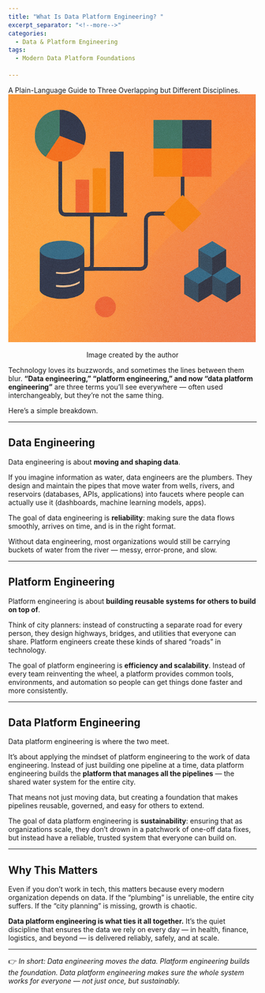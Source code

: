```yaml
---
title: "What Is Data Platform Engineering? "
excerpt_separator: "<!--more-->"
categories:
  - Data & Platform Engineering
tags:
  - Modern Data Platform Foundations

---
```


<div class="notice--info">
    A Plain-Language Guide to Three Overlapping but Different Disciplines.
</div>

<img src="/assets/images/data_platform_engineering.png" alt="data platform engineering" class="center-image" />

<p align="center">Image created by the author</p>


Technology loves its buzzwords, and sometimes the lines between them blur. **“Data engineering,” “platform engineering,” and now “data platform engineering”** are three terms you’ll see everywhere — often used interchangeably, but they’re not the same thing.  

Here’s a simple breakdown.  

---

## Data Engineering  
Data engineering is about **moving and shaping data**.  

If you imagine information as water, data engineers are the plumbers. They design and maintain the pipes that move water from wells, rivers, and reservoirs (databases, APIs, applications) into faucets where people can actually use it (dashboards, machine learning models, apps).  

The goal of data engineering is **reliability**: making sure the data flows smoothly, arrives on time, and is in the right format.  

Without data engineering, most organizations would still be carrying buckets of water from the river — messy, error-prone, and slow.  

---

## Platform Engineering  
Platform engineering is about **building reusable systems for others to build on top of**.  

Think of city planners: instead of constructing a separate road for every person, they design highways, bridges, and utilities that everyone can share. Platform engineers create these kinds of shared “roads” in technology.  

The goal of platform engineering is **efficiency and scalability**. Instead of every team reinventing the wheel, a platform provides common tools, environments, and automation so people can get things done faster and more consistently.  

---

## Data Platform Engineering  
Data platform engineering is where the two meet.  

It’s about applying the mindset of platform engineering to the work of data engineering. Instead of just building one pipeline at a time, data platform engineering builds the **platform that manages all the pipelines** — the shared water system for the entire city.  

That means not just moving data, but creating a foundation that makes pipelines reusable, governed, and easy for others to extend.  

The goal of data platform engineering is **sustainability**: ensuring that as organizations scale, they don’t drown in a patchwork of one-off data fixes, but instead have a reliable, trusted system that everyone can build on.  

---

## Why This Matters  
Even if you don’t work in tech, this matters because every modern organization depends on data. If the “plumbing” is unreliable, the entire city suffers. If the “city planning” is missing, growth is chaotic.  

**Data platform engineering is what ties it all together.** It’s the quiet discipline that ensures the data we rely on every day — in health, finance, logistics, and beyond — is delivered reliably, safely, and at scale.  

---

👉 *In short: Data engineering moves the data. Platform engineering builds the foundation. Data platform engineering makes sure the whole system works for everyone — not just once, but sustainably.*  
